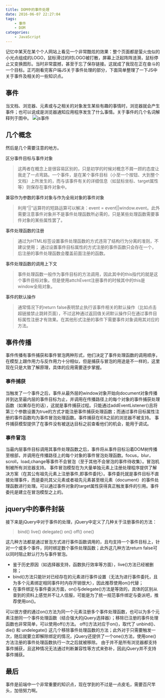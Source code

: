 ```yaml
---
title: DOM中的事件处理
date: 2016-06-07 22:27:04
tags:
	- 事件
	- DOM
categories:
	- JavaScript
---
```

记忆中某天在某个个人网站上看见一个非常酷炫的效果：整个页面都是萤火虫似的小光点组成的LOGO，鼠标滑过的时LOGO被打散，屏幕上泛起阵阵涟漪，鼠标停止又变换图形。当时非常震撼，甚至于忘了保存链接。这就成了我现在正在奋斗的一个目标。正巧刚看完客户端JS关于事件处理的部分，下面简单整理了一下JS中关于事件及相关的一些知识点。
<!--more-->
## 事件
当文档、浏览器、元素或与之相关的对象发生某些有趣的事情时，浏览器就会产生事件；也可以说成是浏览器通知应用程序发生了什么事情。关于事件的几个名词解释列于图中。
![js事件](uploads/event.png)

## 几个概念
然后是几个需要注意的地方。

区分事件目标与事件对象
> 这两者在概念上是很容易区别的，只是初学的时候对概念不屑一顾的态度让我走了一点弯路。一个事件，是在某个事件目标（小至一个按钮、大到整个文档）上所发生的，而与该事件有关的详细信息（如鼠标坐标、target属性等）则保存在事件对象中。

兼容作为参数的事件对象与作为全局对象的事件对象
> 利用“||”运算符的短路运算可以解决：event = event||window.event。此外需要注意事件对象并不是事件处理函数所必需的，只是某些处理函数需要事件对象的某些属性罢了。

事件处理函数的注册
> 通过为HTML标签设置事件处理函数的方式违背了结构行为分离的准则，不建议使用； 通过设置事件目标属性的方式注册的事件函数只会存在一个，后注册的事件处理函数会覆盖前面注册的函数。

事件处理函数的调用上下文
> 事件处理函数一般作为事件目标的方法调用，因此其中的this指代的就是这个事件目标对象。但是使用attchEvent注册事件的时候其中的this是window全局对象。

事件的默认操作
> 通常情况下的return false表明禁止执行该事件相关的默认操作（比如点击超链接禁止跳转页面），不过这种通过返回值关闭默认操作只在通过事件目标属性注册才有效果。在其他形式注册的事件下需要事件对象调用其对应的方法。

## 事件传播
事件传播有事件捕获和事件冒泡两种形式，他们决定了事件处理函数的调用顺序，在模型上跟作用力与反作用力十分相似，但是捕获与冒泡的用途是不一样的，这里现在只是大致了解原理，具体的应用需要逐步掌握。
### 事件捕获
当触发了一个事件之后，事件从最外层的window对象开始向document对象传播并到达至最内层的事件目标为止，并调用在传播路径上的每个对象的事件捕获处理函数（如果存在的话），这就是事件捕获过程。只能通过addEventListener()且将第三个参数设置为true的方式才能注册事件捕获处理函数；而通过事件目标属性注册的事件函数均为事件冒泡处理函数。事件捕获在IE8之前的浏览器不被支持。
事件捕获模型提供了在事件没有被送达目标之前查看他们的机会，能用于调试。
### 事件冒泡
当最内层事件目标调用其事件处理函数之后，事件将从事件目标沿着DOM树传播至根部，并调用在传播路径上的每个对象的事件冒泡处理函数。focus，blur，scroll，load,change等事件不会冒泡（至于其他不会冒泡的事件待收集）。冒泡机制被所有浏览器支持。
事件冒泡模型在为大量单独元素上注册处理程序提供了解决方案（在其公有祖先元素上注册事件,即事件委托）。事件委托就是事件目标不直接处理事件，而是委托其父元素或者祖先元素甚至根元素（document）的事件处理函数进行处理。可以通过事件对象的target属性获得真正触发事件的引用。事件委托是建立在冒泡模型之上的。
## jquery中的事件封装
接下来是jQuery中对于事件的处理，jQuery中定义了几种关于注册事件的方法：
> bind()
> live()
> delegate()
> on()
> off()
> one()

这几种方法都是通过冒泡方式进行事件函数调用的，且均支持一个事件目标上，针对一个或多个事件，同时绑定数个事件处理函数；此外这几种方法return false可以同时阻止默认行为与事件冒泡。
* 鉴于历史原因（如选择器支持，函数执行效率等方面），live()方法已经被删除；
* bind()方法只能针对已经存在的元素进行事件设置（无法为进行事件委托，且为多个元素绑定相同事件时内存开销很大），因此推荐使用on()代替；
* 在事件绑定与事件委派方面，on()与delegate()方法是等效的，具体的区别从查到的资料上感觉并不让人信服，可能是为了统一规范事件绑定与委派吧，推荐使用on()。

可以很方便的通过on()方法为同一个元素注册多个事件处理函数，也可以为多个元素注册同一个事件处理函数（结合强大的jQuery选择器）；移除已注册的事件处理函数也非常简单，可以使用off()方法。
off()方法对应于on()，取代了 unbind()、die() 和 undelegate() 这几个移除事件处理函数的方法；此外对于只需要触发一次，随后就要立即解除绑定的情况，jQuery还提供了一个one()方法，使用one()方法注册的事件处理函数执行一次之后就被移除。
由于并不是所有浏览器都支持事件捕获，且这种情况无法通过判断兼容性等方式来弥补，因此jQuery并不支持事件捕获。

## 最后
事件是前端中一个非常重要的知识点，现在学到的不过是一点皮毛，需要百尺竿头，加倍努力啊。


